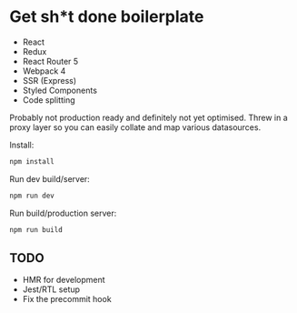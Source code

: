 # Get sh*t done boilerplate 

- React
- Redux
- React Router 5
- Webpack 4
- SSR (Express)
- Styled Components
- Code splitting

Probably not production ready and definitely not yet optimised. Threw in a proxy layer so you can easily collate and map various datasources.

Install:
```bash
npm install
```

Run dev build/server:
```bash
npm run dev
```

Run build/production server:
```bash
npm run build
```

## TODO
- HMR for development
- Jest/RTL setup
- Fix the precommit hook
